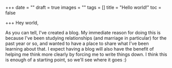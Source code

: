 +++
date = ""
draft = true
images = ""
tags = []
title = "Hello world!"
toc = false

+++
Hey world,

As you can tell, I've created a blog. My immediate reason for doing this is because I've been studying relationships (and marriage in particular) for the past year or so, and wanted to have a place to share what I've been learning about that. I expect having a blog will also have the benefit of helping me think more clearly by forcing me to write things down. I think this is enough of a starting point, so we'll see where it goes :)